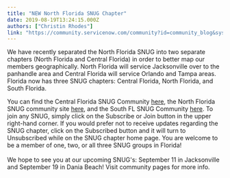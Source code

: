 ```yaml
---
title: "NEW North Florida SNUG Chapter"
date: 2019-08-19T13:24:15.000Z
authors: ["Christin Rhodes"]
link: "https://community.servicenow.com/community?id=community_blog&sys_id=d2960ee2dbd3b7002be0a851ca9619d5"
---
```

<p>We have recently separated the North Florida SNUG into two separate chapters (North Florida and Central Florida) in order to better map our members geographically. North Florida will service Jacksonville over to the panhandle area and Central Florida will service Orlando and Tampa areas. Florida now has three SNUG chapters: Central Florida, North Florida, and South Florida. </p>
<p>You can find the Central Florida SNUG Community <a href="https://community.servicenow.com/community?id&#61;community_forum&amp;sys_id&#61;52295a2ddbd897c068c1fb651f9619a2" rel="nofollow">here</a>, the North Florida SNUG community site <a href="https://community.servicenow.com/community?id&#61;community_forum&amp;sys_id&#61;779b1db7dbd133cc5ed4a851ca96196a" rel="nofollow">here</a>, and the South FL SNUG Community <a href="https://community.servicenow.com/community?id&#61;community_forum&amp;sys_id&#61;2a299a2ddbd897c068c1fb651f96192e" rel="nofollow">here</a>. To join any SNUG, simply click on the Subscribe or Join button in the upper right-hand corner. If you would prefer not to receive updates regarding the SNUG chapter, click on the Subscribed button and it will turn to Unsubscribed while on the SNUG chapter home page. You are welcome to be a member of one, two, or all three SNUG groups in Florida!<br /><br />We hope to see you at our upcoming SNUG&#39;s: September 11 in Jacksonville and September 19 in Dania Beach! Visit community pages for more info. </p>